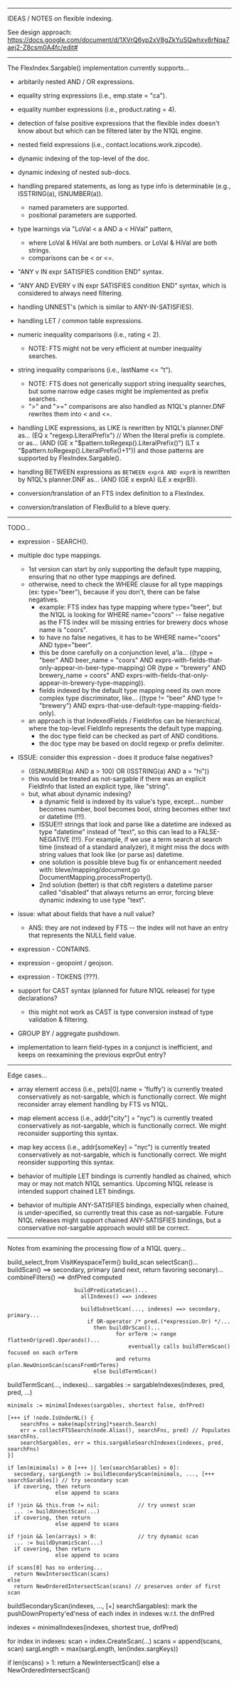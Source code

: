 ------------------------------------------
IDEAS / NOTES on flexible indexing.

See design approach: https://docs.google.com/document/d/1XVrQ6yp2xV8gZkYuSQwhxv8rNqa7aej2-Z8csm0A4fc/edit#

------------------------------------------
The FlexIndex.Sargable() implementation currently supports...

- arbitarily nested AND / OR expressions.

- equality string expressions (i.e., emp.state = "ca").

- equality number expressions (i.e., product.rating = 4).

- detection of false positive expressions that the flexible
  index doesn't know about but which can be filtered later
  by the N1QL engine.

- nested field expressions (i.e., contact.locations.work.zipcode).

- dynamic indexing of the top-level of the doc.

- dynamic indexing of nested sub-docs.

- handling prepared statements, as long as type info is determinable
  (e.g., ISSTRING(a), ISNUMBER(a)).
  - named parameters are supported.
  - positional parameters are supported.

- type learnings via "LoVal < a AND a < HiVal" pattern,
  - where LoVal & HiVal are both numbers.
       or LoVal & HiVal are both strings.
  - comparisons can be < or <=.

- "ANY v IN expr SATISFIES condition END" syntax.

- "ANY AND EVERY v IN expr SATISFIES condition END" syntax,
  which is considered to always need filtering.

- handling UNNEST's (which is similar to ANY-IN-SATISFIES).

- handling LET / common table expressions.

- numeric inequality comparisons (i.e., rating < 2).
  - NOTE: FTS might not be very efficient at number inequality searches.

- string inequality comparisons (i.e., lastName <= "t").
  - NOTE: FTS does not generically support string inequality searches,
    but some narrow edge cases might be implemented as prefix searches.
  - ">" and ">=" comparisons are also handled as N1QL's
     planner.DNF rewrites them into < and <=.

- handling LIKE expressions, as LIKE is rewritten by N1QL's
  planner.DNF as...
    (EQ x "regexp.LiteralPrefix") // When the literal prefix is complete.
  or as...
    (AND (GE x "$pattern.toRegexp().LiteralPrefix()")
         (LT x "$pattern.toRegexp().LiteralPrefix()+1"))
  and those patterns are supported by FlexIndex.Sargable().

- handling BETWEEN expressions as `BETWEEN exprA AND exprB`
  is rewritten by N1QL's planner.DNF as...
    (AND (GE x exprA) (LE x exprB)).

- conversion/translation of an FTS index definition to a FlexIndex.

- conversion/translation of FlexBuild to a bleve query.

------------------------------------------
TODO...

- expression - SEARCH().

- multiple doc type mappings.
  - 1st version can start by only supporting the default type mapping,
    ensuring that no other type mappings are defined.
  - otherwise, need to check the WHERE clause for all type mappings
    (ex: type="beer"), because if you don't, there can be false negatives.
    - example: FTS index has type mapping where type="beer", but the N1QL is
      looking for WHERE name="coors" -- false negative as the FTS index will
      be missing entries for brewery docs whose name is "coors".
    - to have no false negatives, it has to be WHERE name="coors" AND type="beer".
    - this be done carefully on a conjunction level, a'la...
      ((type = "beer" AND
        beer_name = "coors" AND
        exprs-with-fields-that-only-appear-in-beer-type-mapping) OR
       (type = "brewery" AND
        brewery_name = coors" AND
        exprs-with-fields-that-only-appear-in-brewery-type-mapping)).
    - fields indexed by the default type mapping need its
      own more complex type discriminator, like...
      ((type != "beer" AND type != "brewery") AND
       exprs-that-use-default-type-mapping-fields-only).
  - an approach is that IndexedFields / FieldInfos can be
    hierarchical, where the top-level FieldInfo represents the default
    type mapping.
    - the doc type field can be checked as part of AND conditions.
    - the doc type may be based on docId regexp or prefix delimiter.

- ISSUE: consider this expression - does it produce false negatives?
  - ((ISNUMBER(a) AND a > 100) OR (ISSTRING(a) AND a = "hi"))
  - this would be treated as not-sargable if there was an explicit
      FieldInfo that listed an explicit type, like "string".
  - but, what about dynamic indexing?
    - a dynamic field is indexed by its value's type, except...
      number becomes number, bool becomes bool,
      string becomes either text or datetime (!!!).
    - ISSUE!!! strings that look and parse like a datetime are
      indexed as type "datetime" instead of "text", so this can
      lead to a FALSE-NEGATIVE (!!!).  For example, if we use
      a term search at search time (instead of a standard analyzer),
      it might miss the docs with string values that
      look like (or parse as) datetime.
    - one solution is possible bleve bug fix or enhancement needed with:
      bleve/mapping/document.go DocumentMapping.processProperty().
    - 2nd solution (better) is that cbft registers a datetime parser
      called "disabled" that always returns an error, forcing bleve
      dynamic indexing to use type "text".

- issue: what about fields that have a null value?
  - ANS: they are not indexed by FTS -- the index will not
         have an entry that represents the NULL field value.

- expression - CONTAINS.

- expression - geopoint / geojson.

- expression - TOKENS (???).

- support for CAST syntax (planned for future N1QL release)
  for type declarations?
  - this might not work as CAST is type conversion
    instead of type validation & filtering.

- GROUP BY / aggregate pushdown.

- implementation to learn field-types in a conjunct is inefficient,
  and keeps on reexamining the previous exprOut entry?

------------------------------------------
Edge cases...

- array element access (i.e., pets[0].name = 'fluffy') is currently treated
  conservatively as not-sargable, which is functionally correct.
  We might reconsider array element handling by FTS vs N1QL.

- map element access (i.e., addr["city"] = "nyc") is currently treated
  conservatively as not-sargable, which is functionally correct.
  We might reconsider supporting this syntax.

- map key access (i.e., addr[someKey] = "nyc") is currently treated
  conservatively as not-sargable, which is functionally correct.
  We might reonsider supporting this syntax.

- behavior of multiple LET bindings is currently handled as chained,
  which may or may not match N1QL semantics.  Upcoming N1QL release is
  intended support chained LET bindings.

- behavior of multiple ANY-SATISFIES bindings, expecially when
  chained, is under-specified, so currently treat this case as
  not-sargable.  Future N1QL releases might support chained
  ANY-SATISFIES bindings, but a conservative not-sargable approach
  would still be correct.

------------------------------------------
Notes from examining the processing flow of a N1QL query...

build_select_from  VisitKeyspaceTerm()
build_scan           selectScan()...
                       buildScan() ==> secondary, primary (and next, return favoring seconary)...
                         combineFilters() ==> dnfPred computed

                         buildPredicateScan()...
                           allIndexes() ==> indexes

                           buildSubsetScan(..., indexes) ==> secondary, primary...
                             if OR-operator /* pred.(*expression.Or) */...
                               then buildOrScan()...
                                      for orTerm := range flattenOr(pred).Operands()...
                                          eventually calls buildTermScan() focused on each orTerm
                                      and returns plan.NewUnionScan(scansFromOrTerms)
                               else buildTermScan()

  buildTermScan(..., indexes)...
    sargables := sargableIndexes(indexes, pred, pred, ...)

    minimals := minimalIndexes(sargables, shortest false, dnfPred)

    [+++ if !node.IsUnderNL() {
        searchFns = make(map[string]*search.Search)
        err = collectFTSSearch(node.Alias(), searchFns, pred) // Populates searchFns.
        searchSargables, err = this.sargableSearchIndexes(indexes, pred, searchFns)
    }]

    if len(mimimals) > 0 [+++ || len(searchSarables) > 0]:
      secondary, sargLength := buildSecondaryScan(minimals, ..., [+++ searchSarables]) // try secondary scan
      if covering, then return
                   else append to scans

	if !join && this.from != nil:            // try unnest scan
      ... := buildUnnestScan(...)
      if covering, then return
                   else append to scans

    if !join && len(arrays) > 0:             // try dynamic scan
      ... := buildDynamicScan(...)
      if covering, then return
                   else append to scans

    if scans[0] has no ordering...
      return NewIntersectScan(scans)
    else
      return NewOrderedIntersectScan(scans) // preserves order of first scan


buildSecondaryScan(indexes, ..., [+] searchSargables):
  mark the pushDownProperty'ed'ness of each index in indexes w.r.t. the dnfPred

  indexes = minimalIndexes(indexes, shortest true, dnfPred)

  for index in indexes:
     scan = index.CreateScan(...)
     scans = append(scans, scan)
     sargLength = max(sargLength, len(index.sargKeys))

  if len(scans) > 1:
     return a NewIntersectScan()
       else a NewOrderedIntersectScan()
